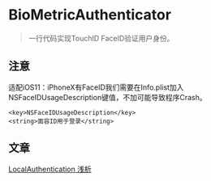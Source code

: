 # BioMetricAuthenticator

>一行代码实现TouchID FaceID验证用户身份。

## 注意

适配iOS11：iPhoneX有FaceID我们需要在Info.plist加入NSFaceIDUsageDescription键值，不加可能导致程序Crash。
```
<key>NSFaceIDUsageDescription</key>
<string>面容ID用于登录</string>

```


## 文章
[LocalAuthentication 浅析](http://www.jianshu.com/p/95a144bbdbf9)
